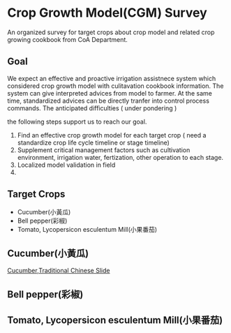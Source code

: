 # Crop Growth Model(CGM) Survey
An organized survey for target crops about crop model and related crop growing cookbook from CoA Department.

## Goal

We expect an effective and proactive irrigation assistnece system which considered crop growth model with culitavation cookbook information. The system can give interpreted advices from model to farmer. At the same time, standardized advices can be directly tranfer into control process commands. The anticipated difficulties ( under pondering )

the following steps support us to reach our goal.

1. Find an effective crop growth model for each target crop ( need a standardize crop life cycle timeline or stage timeline)
2. Supplement critical management factors such as cultivation environment, irrigation water, fertization, other operation to each stage.
3. Localized model validation in field
4.

## Target Crops

- Cucumber(小黃瓜)
- Bell pepper(彩椒)
- Tomato, Lycopersicon esculentum Mill(小果番茄)

## Cucumber(小黃瓜)
[Cucumber,Traditional Chinese Slide](https://docs.google.com/presentation/d/1w3TlzIw_Dlt-p3RlbBwGYaznU2tBYE1HlZq7h-EZ9Ak/edit#slide=id.p)

## Bell pepper(彩椒)

## Tomato, Lycopersicon esculentum Mill(小果番茄)

